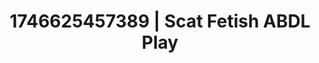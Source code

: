 ---
categories:
- Nude shadows
- AI-generated
- Cosplay
- Glowing skin
- Slow strip tease
- ASMR
- Curvy bodies
- AI girlfriend fantasy
image: /assets/images/1746625457389.jpg
layout: post
seo:
  description: Featured content with artistic Scat Fetish, ABDL Play. HD images available.
  keywords: Scat Fetish, ABDL Play
  og_image: /assets/images/1746625457389.jpg
  schema_type: VisualArtwork
tags:
- ABDL Play
- '#1746625457389'
- Scat Fetish
title: 1746625457389 | Scat Fetish ABDL Play
---